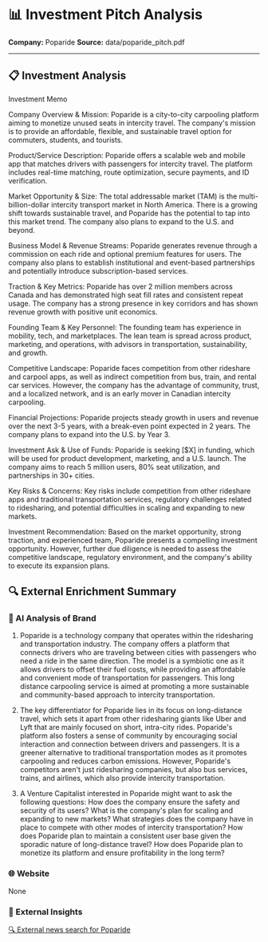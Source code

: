 # 📊 Investment Pitch Analysis

**Company:** Poparide
**Source:** data/poparide_pitch.pdf

---

## 📋 Investment Analysis

Investment Memo

Company Overview & Mission:
Poparide is a city-to-city carpooling platform aiming to monetize unused seats in intercity travel. The company's mission is to provide an affordable, flexible, and sustainable travel option for commuters, students, and tourists.

Product/Service Description:
Poparide offers a scalable web and mobile app that matches drivers with passengers for intercity travel. The platform includes real-time matching, route optimization, secure payments, and ID verification.

Market Opportunity & Size:
The total addressable market (TAM) is the multi-billion-dollar intercity transport market in North America. There is a growing shift towards sustainable travel, and Poparide has the potential to tap into this market trend. The company also plans to expand to the U.S. and beyond.

Business Model & Revenue Streams:
Poparide generates revenue through a commission on each ride and optional premium features for users. The company also plans to establish institutional and event-based partnerships and potentially introduce subscription-based services.

Traction & Key Metrics:
Poparide has over 2 million members across Canada and has demonstrated high seat fill rates and consistent repeat usage. The company has a strong presence in key corridors and has shown revenue growth with positive unit economics.

Founding Team & Key Personnel:
The founding team has experience in mobility, tech, and marketplaces. The lean team is spread across product, marketing, and operations, with advisors in transportation, sustainability, and growth.

Competitive Landscape:
Poparide faces competition from other rideshare and carpool apps, as well as indirect competition from bus, train, and rental car services. However, the company has the advantage of community, trust, and a localized network, and is an early mover in Canadian intercity carpooling.

Financial Projections:
Poparide projects steady growth in users and revenue over the next 3-5 years, with a break-even point expected in 2 years. The company plans to expand into the U.S. by Year 3.

Investment Ask & Use of Funds:
Poparide is seeking [$X] in funding, which will be used for product development, marketing, and a U.S. launch. The company aims to reach 5 million users, 80% seat utilization, and partnerships in 30+ cities.

Key Risks & Concerns:
Key risks include competition from other rideshare apps and traditional transportation services, regulatory challenges related to ridesharing, and potential difficulties in scaling and expanding to new markets.

Investment Recommendation:
Based on the market opportunity, strong traction, and experienced team, Poparide presents a compelling investment opportunity. However, further due diligence is needed to assess the competitive landscape, regulatory environment, and the company's ability to execute its expansion plans.


## 🔍 External Enrichment Summary

### 🧠 AI Analysis of Brand
1) Poparide is a technology company that operates within the ridesharing and transportation industry. The company offers a platform that connects drivers who are traveling between cities with passengers who need a ride in the same direction. The model is a symbiotic one as it allows drivers to offset their fuel costs, while providing an affordable and convenient mode of transportation for passengers. This long distance carpooling service is aimed at promoting a more sustainable and community-based approach to intercity transportation.

2) The key differentiator for Poparide lies in its focus on long-distance travel, which sets it apart from other ridesharing giants like Uber and Lyft that are mainly focused on short, intra-city rides. Poparide's platform also fosters a sense of community by encouraging social interaction and connection between drivers and passengers. It is a greener alternative to traditional transportation modes as it promotes carpooling and reduces carbon emissions. However, Poparide's competitors aren't just ridesharing companies, but also bus services, trains, and airlines, which also provide intercity transportation.

3) A Venture Capitalist interested in Poparide might want to ask the following questions: How does the company ensure the safety and security of its users? What is the company's plan for scaling and expanding to new markets? What strategies does the company have in place to compete with other modes of intercity transportation? How does Poparide plan to maintain a consistent user base given the sporadic nature of long-distance travel? How does Poparide plan to monetize its platform and ensure profitability in the long term?

### 🌐 Website
None

### 📰 External Insights
[🔍 External news search for Poparide](https://www.google.com/search?q=Poparide+overview+site%3Anews.ycombinator.com+OR+site%3Atechcrunch.com+OR+site%3Abusinessinsider.com)
